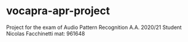 # vocapra-apr-project
Project for the exam of Audio Pattern Recognition A.A. 2020/21
Student Nicolas Facchinetti mat: 961648
